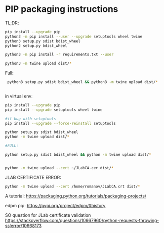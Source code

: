 # PIP packaging instructions
TL;DR;   

```bash
pip install --upgrade pip
python3 -m pip install --user --upgrade setuptools wheel twine
python3 setup.py sdist bdist_wheel
python2 setup.py bdist_wheel

python3 -m pip install -r requirements.txt --user

python3 -m twine upload dist/*

```

Full:
```bash
 python3 setup.py sdist bdist_wheel && python3 -m twine upload dist/*
 
```

in virtual env:
```bash
pip install --upgrade pip
pip install --upgrade setuptools wheel twine

#if bug with setuptools
pip install --upgrade --force-reinstall setuptools

python setup.py sdist bdist_wheel
python -m twine upload dist/*

#FULL:

python setup.py sdist bdist_wheel && python -m twine upload dist/*


python -m twine upload --cert ~/JLabCA.cer dist/*

```

JLAB CERTIFICATE ERROR:

```bash
python -m twine upload --cert /home/romanov/JLabCA.crt dist/*
```


A tutorial:
https://packaging.python.org/tutorials/packaging-projects/

edpm pip: https://pypi.org/project/edpm/#history

SO question for JLab certificate validation
https://stackoverflow.com/questions/10667960/python-requests-throwing-sslerror/10668173



